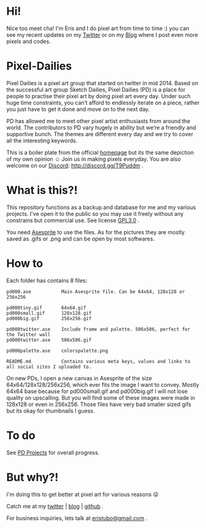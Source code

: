 # Hi!
Nice too meet cha!
I'm Eris and I do pixel art from time to time :) you can see my recent updates on my [Twitter](https://twitter/eristubo) or on my [Blog](https://eristubo.github.io) where I post even more pixels and codes.

# Pixel-Dailies
Pixel Dailies is a pixel art group that started on twitter in mid 2014. Based on the successful art group Sketch Dailies, Pixel Dailies (PD) is a place for people to practise their pixel art by doing pixel art every day. Under such huge time constraints, you can’t afford to endlessly iterate on a piece, rather you just have to get it done and move on to the next day.

PD has allowed me to meet other pixel artist enthusiasts from around the world. The contributors to PD vary hugely in ability but we’re a friendly and supportive bunch. The themes are different every day and we try to cover all the interesting keywords.

This is a boiler plate from the official [homepage](https://bp.io/pd) but its the same depiction of my own opinion :relaxed:
Join us in making pixels everyday. You are also welcome on our [Discord](http://discord.gg/T9Puddm): http://discord.gg/T9Puddm .

# What is this?!
This repository functions as a backup and database for me and my various projects.
I've open it to the public so you may use it freely without any constrains but commercial use. See license [GPL3.0](https://www.gnu.org/licenses/gpl-3.0.en.html) .

You need [Asesprite](https://www.aseprite.org/) to use the files.
As for the pictures they are mostly saved as .gifs or .png and can be open by most softwares.

# How to
Each folder has contains 8 files:
```
pd000.ase           Main Asesprite file. Can be 64x64, 128x128 or 256x256
```
```
pd000tiny.gif       64x64.gif
pd000small.gif      128x128.gif
pd000big.gif        256x256.gif
```
```
pd000twitter.ase    Include frame and palette. 506x506, perfect for the Twitter wall
pd000twitter.ase    506x506.gif
```
```
pd000palette.ase    colorspalette.png
```
```
README.md           Contains various meta keys, values and links to all social sites I uploaded to.
```
On new PDs, I open a new canvas in Asesprite of the size 64x64/128x128/256x256, which ever fits the image I want to convey. Mostly 64x64 base because for pd000small.gif and pd000big.gif I will not lose quality on upscalling.
But you will find some of these images were made in 128x128 or even in 256x256. Those files have very bad smaller sized gifs but its okay for thumbnails I guess.

# To do
See [PD Projects](https://github.com/ErisTubo/Pixel-Dailies/projects) for overall progress.


# But why?!
I'm doing this to get better at pixel art for various reasons :stuck_out_tongue_winking_eye:

Catch me at my [twitter](https://twitter.com/eristubo) | [blog](https://eristubo.github.io) | [github](https://github.com/eristubo) .

For business inquiries, lets talk at [eristubo@gmail.com](eristubo@gmail.com) .
